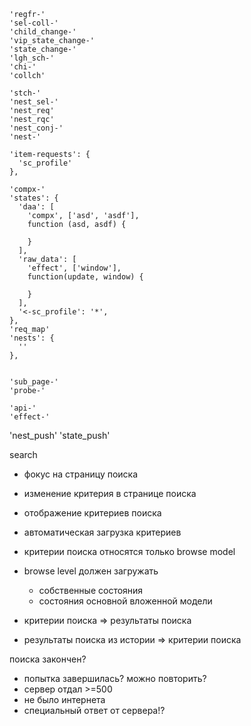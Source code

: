 ```
'regfr-'
'sel-coll-'
'child_change-'
'vip_state_change-'
'state_change-'
'lgh_sch-'
'chi-'
'collch'

'stch-'
'nest_sel-'
'nest_req'
'nest_rqc'
'nest_conj-'
'nest-'

'item-requests': {
  'sc_profile'
},

'compx-'
'states': {
  'daa': [
    'compx', ['asd', 'asdf'],
    function (asd, asdf) {

    }
  ],
  'raw_data': [
    'effect', ['window'],
    function(update, window) {

    }
  ],
  '<-sc_profile': '*',
},
'req_map'
'nests': {
  ''
},


'sub_page-'
'probe-'

'api-'
'effect-'
```


'nest_push'
'state_push'

search
  * фокус на страницу поиска
  * изменение критерия в странице поиска
  * отображение критериев поиска
  * автоматическая загрузка критериев
  * критерии поиска относятся только browse model


  * browse level должен загружать
    * собственные состояния
    * состояния основной вложенной модели

  * критерии поиска => результаты поиска
  * результаты поиска из истории => критерии поиска


поиска закончен?
  - попытка завершилась?
можно повторить?
  - сервер отдал >=500
  - не было интернета
  - специальный ответ от сервера!?
